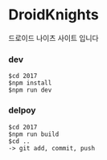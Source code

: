 # DroidKnights

드로이드 나이츠 사이트 입니다



### dev

``` shell
$cd 2017
$npm install
$npm run dev
```



### delpoy

``` shell
$cd 2017
$npm run build
$cd ..
-> git add, commit, push
```

